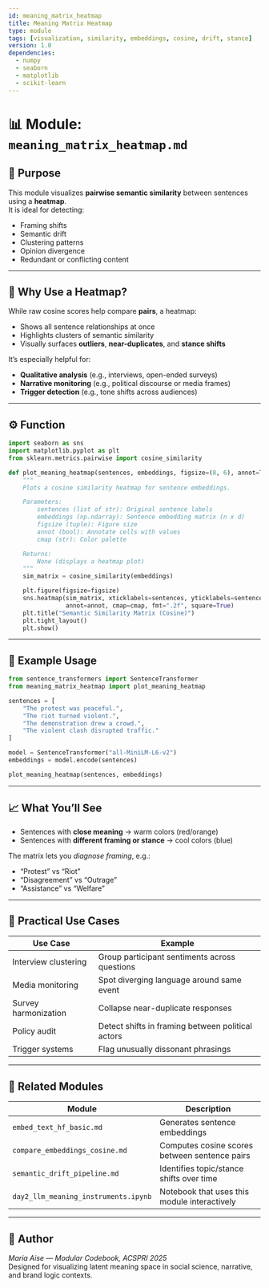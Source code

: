 ```yaml
---
id: meaning_matrix_heatmap
title: Meaning Matrix Heatmap
type: module
tags: [visualization, similarity, embeddings, cosine, drift, stance]
version: 1.0
dependencies:
  - numpy
  - seaborn
  - matplotlib
  - scikit-learn
---
```


# 📊 Module: `meaning_matrix_heatmap.md`

## 📌 Purpose

This module visualizes **pairwise semantic similarity** between sentences using a **heatmap**.  
It is ideal for detecting:
- Framing shifts
- Semantic drift
- Clustering patterns
- Opinion divergence
- Redundant or conflicting content

---

## 🧠 Why Use a Heatmap?

While raw cosine scores help compare **pairs**, a heatmap:
- Shows all sentence relationships at once
- Highlights clusters of semantic similarity
- Visually surfaces **outliers**, **near-duplicates**, and **stance shifts**

It’s especially helpful for:
- **Qualitative analysis** (e.g., interviews, open-ended surveys)
- **Narrative monitoring** (e.g., political discourse or media frames)
- **Trigger detection** (e.g., tone shifts across audiences)

---

## ⚙️ Function

```python
import seaborn as sns
import matplotlib.pyplot as plt
from sklearn.metrics.pairwise import cosine_similarity

def plot_meaning_heatmap(sentences, embeddings, figsize=(8, 6), annot=True, cmap="coolwarm"):
    """
    Plots a cosine similarity heatmap for sentence embeddings.

    Parameters:
        sentences (list of str): Original sentence labels
        embeddings (np.ndarray): Sentence embedding matrix (n x d)
        figsize (tuple): Figure size
        annot (bool): Annotate cells with values
        cmap (str): Color palette

    Returns:
        None (displays a heatmap plot)
    """
    sim_matrix = cosine_similarity(embeddings)

    plt.figure(figsize=figsize)
    sns.heatmap(sim_matrix, xticklabels=sentences, yticklabels=sentences,
                annot=annot, cmap=cmap, fmt=".2f", square=True)
    plt.title("Semantic Similarity Matrix (Cosine)")
    plt.tight_layout()
    plt.show()
```

---

## 🧪 Example Usage

```python
from sentence_transformers import SentenceTransformer
from meaning_matrix_heatmap import plot_meaning_heatmap

sentences = [
    "The protest was peaceful.",
    "The riot turned violent.",
    "The demonstration drew a crowd.",
    "The violent clash disrupted traffic."
]

model = SentenceTransformer("all-MiniLM-L6-v2")
embeddings = model.encode(sentences)

plot_meaning_heatmap(sentences, embeddings)
```

---

## 📈 What You’ll See

- Sentences with **close meaning** → warm colors (red/orange)
- Sentences with **different framing or stance** → cool colors (blue)

The matrix lets you *diagnose framing*, e.g.:
- “Protest” vs “Riot”
- “Disagreement” vs “Outrage”
- “Assistance” vs “Welfare”

---

## 🔁 Practical Use Cases

| Use Case | Example |
|----------|---------|
| Interview clustering | Group participant sentiments across questions |
| Media monitoring | Spot diverging language around same event |
| Survey harmonization | Collapse near-duplicate responses |
| Policy audit | Detect shifts in framing between political actors |
| Trigger systems | Flag unusually dissonant phrasings |

---

## 🧱 Related Modules

| Module                             | Description                                     |
|------------------------------------|-------------------------------------------------|
| `embed_text_hf_basic.md`           | Generates sentence embeddings                   |
| `compare_embeddings_cosine.md`     | Computes cosine scores between sentence pairs   |
| `semantic_drift_pipeline.md`       | Identifies topic/stance shifts over time        |
| `day2_llm_meaning_instruments.ipynb` | Notebook that uses this module interactively   |

---

## 🪪 Author  
*Maria Aise — Modular Codebook, ACSPRI 2025*  
Designed for visualizing latent meaning space in social science, narrative, and brand logic contexts.
